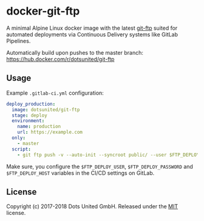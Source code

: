 docker-git-ftp
==============

A minimal Alpine Linux docker image with the latest
[git-ftp](https://github.com/git-ftp/git-ftp) suited for automated deployments
via Continuous Delivery systems like GitLab Pipelines.

Automatically build upon pushes to the master branch:
https://hub.docker.com/r/dotsunited/git-ftp

Usage
-----

Example `.gitlab-ci.yml` configuration:

```yml
deploy_production:
  image: dotsunited/git-ftp
  stage: deploy
  environment:
    name: production
    url: https://example.com
  only:
    - master
  script:
    - git ftp push -v --auto-init --syncroot public/ --user $FTP_DEPLOY_USER --passwd $FTP_DEPLOY_PASSWORD $FTP_DEPLOY_HOST
```

Make sure, you configure the `$FTP_DEPLOY_USER`, `$FTP_DEPLOY_PASSWORD` and
`$FTP_DEPLOY_HOST` variables in the CI/CD settings on GitLab.

License
-------

Copyright (c) 2017-2018 Dots United GmbH.
Released under the [MIT](LICENSE) license.
